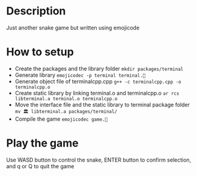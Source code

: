 # Description
Just another snake game but written using emojicode
# How to setup
- Create the packages and the library folder
```mkdir packages/terminal```
- Generate library
```emojicodec -p terminal terminal.🍇```
- Generate object file of terminalcpp.cpp
```g++ -c terminalcpp.cpp -o terminalcpp.o```
- Create static library by linking terminal.o and terminalcpp.o
```ar rcs libterminal.a terminal.o terminalcpp.o```
- Move the interface file and the static library to terminal package folder
```mv 🏛 libterminal.a packages/terminal/```
- Compile the game
```emojicodec game.🍇```
# Play the game
Use WASD button to control the snake, ENTER button to confirm selection, and q or Q to quit the game
